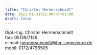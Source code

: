 ```yaml
---
title: "Christel Hermerschmidt"
date: 2021-01-31T21:40:47+01:00
draft: false
---
```

Dipl.-Ing. Christel Hermerschmidt  
fon: 05139/7126  
e-mail: [hermerschmidt@ihm-ingenieure.de](mailto:hermerschmidt@ihm-ingenieure.de)  
mobil: 0172/4796505

